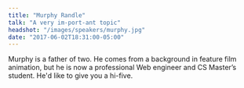 ```yaml
---
title: "Murphy Randle"
talk: "A very im-port-ant topic"
headshot: "/images/speakers/murphy.jpg"
date: "2017-06-02T18:31:00-05:00"
---
```


Murphy is a father of two. He comes from a background in feature film animation, but he is now a professional Web engineer and CS Master’s student. He'd like to give you a hi-five.
